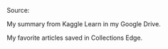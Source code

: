 
Source: 

My summary from Kaggle Learn in my Google Drive.

My favorite articles saved in Collections Edge.
